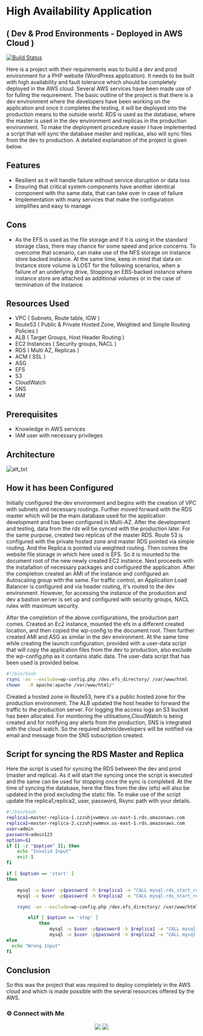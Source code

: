 # High Availability Application
## ( Dev & Prod Environments - Deployed in AWS Cloud )


[![Build Status](https://travis-ci.org/joemccann/dillinger.svg?branch=master)](https://travis-ci.org/joemccann/dillinger)

Here is a project with their requirements was to build a dev and prod environment for a PHP website (WordPress application). It needs to be built with high availability and fault tolerance which should be completely deployed in the AWS cloud. Several AWS services have been made use of for fulling the requirement. 
The basic outline of the project is that there is a dev environment where the developers have been working on the application and once it completes the testing, it will be deployed into the production means to the outside world. RDS is used as the database, where the master is used in the dev environment and replicas in the production environment. To make the deployment procedure easier I have implemented a script that will sync the database master and replicas,  also will sync files from the dev to production.  A detailed explanation of the project is given below. 


## Features

- Resilient as it will handle failure without service disruption or data loss
- Ensuring that critical system components have another identical component with the same data, that can take over in case of failure
- Implementation with many services that make the configuration simplifies and easy to manage

## Cons

- As the EFS is used as the file storage and if it is using in the standard storage class, there may chance for some speed and price concerns. To overcome that scenario, can make use of the NFS storage on instance store backed instance. At the same time, keep in mind that data on Instance store volume is LOST for the following scenarios,  when a failure of an underlying drive, Stopping an EBS-backed instance where instance store are attached as additional volumes or in the case of termination of the Instance.

## Resources Used

- VPC ( Subnets, Route table, IGW )
- Route53 ( Public & Private Hosted Zone, Weighted and Simple Routing Policies )
- ALB ( Target Groups, Host Header Routing )
- EC2 Instances ( Security groups, NACL )
- RDS ( Multi AZ, Replicas )
- ACM ( SSL )
- ASG 
- EFS
- S3
- CloudWatch
- SNS
- IAM

## Prerequisites
- Knowledge in AWS services 
- IAM user with necessary privileges

## Architecture
![
alt_txt
](https://i.ibb.co/jfjLF2S/rds-6.jpg)

## How it has been Configured

Initially configured the dev environment and begins with the creation of VPC with subnets and necessary routings. Further moved forward with the RDS master which will be the main database used for the application development and has been configured in Multi-AZ. After the development and testing, data from the rds will be synced with the production later. For the same purpose, created two replicas of the master RDS. Route 53 is configured with the private hosted zone and master RDS pointed via simple routing. And the Replica is pointed via weighted routing. Then comes the website file storage in which here used is EFS. So it is mounted to the document root of the new newly created EC2 instance. Next proceeds with the installation of necessary packages and configured the application. After the completion created an AMI of the instance and configured an Autoscaling group with the same. For traffic control, an Application Load Balancer is configured and via header routing, it's routed to the dev environment. However, for accessing the instance of the production and dev a bastion server is set up and configured with security groups, NACL rules with maximum security.

After the completion of the above configurations, the production part comes. Created an Ec2 instance, mounted the efs in a different created location, and then copied the wp-config to the document root.
Then further created AMI and ASG as similar in the dev environment. At the same time while creating the launch configuration, provided with a user-data script that will copy the application files from the dev to production, also exclude the wp-config.php as it contains static data. The user-data script that has been used is provided below.
```sh
#!/bin/bash
rsync -av --exclude=wp-config.php /dev.efs_directory/ /var/www/html
chown   -R apache:apache /var/www/html/*
```
Created a hosted zone in Route53, here it's a public hosted zone for the production environment. The ALB updated the host header to forward the traffic to the production server. For logging the access logs an S3 bucket has been allocated. For monitoring the utilisations,CloudWatch is being created and for notifying any alerts from the production, SNS is integrated with the cloud watch. So the required admin/developers will be notified via email and message from the SNS subscription created. 


## Script for syncing the RDS Master and Replica

Here the script is used for syncing the RDS between the dev and prod (master and replica). As it will start the syncing once the script is executed and the same can be used for stopping once the sync is completed. At the time of syncing the database, here the files from the dev (efs) will also be updated in the prod excluding the static file.
To make use of the script update the replica1,replica2, user, password, Rsync path with your details.

```sh
#!/bin/bash
replica1=master-replica-1.czzuhjvwmmvx.us-east-1.rds.amazonaws.com
replica2=master-replica-2.czzuhjvwmmvx.us-east-1.rds.amazonaws.com
user=admin
password=admin123
option=$1
if [[ -z "$option" ]]; then
    echo "Invalid Input"
    exit 1
fi

if [ $option == 'start' ]
then

    mysql -u $user -p$password -h $replica1 -e "CALL mysql.rds_start_replication;"
    mysql -u $user -p$password -h $replica2 -e "CALL mysql.rds_start_replication;"

    rsync -av --exclude=wp-config.php /dev.efs_directory/ /var/www/html/

        elif [ $option == 'stop' ]
            then
                mysql -u $user -p$password -h $replica1 -e "CALL mysql.rds_stop_replication;"
                mysql -u $user -p$password -h $replica2 -e "CALL mysql.rds_stop_replication;"
else                                                                                                    
  echo "Wrong Input"
fi
```

## Conclusion

So this was the project that was required to deploy completely in the AWS cloud and which is made possible with the several resources offered by the AWS.  



### ⚙️ Connect with Me

<p align="center">
<a href="mailto:ajishantony95@gmail.com"><img src="https://img.shields.io/badge/Gmail-D14836?style=for-the-badge&logo=gmail&logoColor=white"/></a>
<a href="https://www.linkedin.com/in/ajish-antony/"><img src="https://img.shields.io/badge/LinkedIn-0077B5?style=for-the-badge&logo=linkedin&logoColor=white"/></a> 
